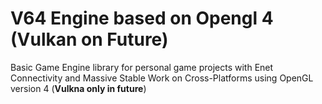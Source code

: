 # V64 Engine based on Opengl 4 (Vulkan on Future)

Basic Game Engine library for personal game projects with Enet Connectivity and Massive Stable Work on Cross-Platforms using OpenGL version 4 (<b>Vulkna only in future</b>)
